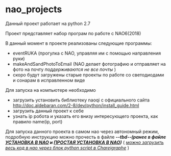 # nao_projects
Данный проект работает на python 2.7

Проект представляет набор програм по работе с NAO6(2018)

В данный момент в проекте реализованы следующие программы:
- eventRUKA (прогулка с NAO, управляя им с помощью направления руки)
- makeAndSandPhotoToEmail (NAO делает фотографию и отправляет на фото на почту <i> поддерживаются не все почты </i>)
- скоро будут загружены старые проекты по работе со светодиодами и сонарам в исправленном виде

Для запуска на компьютере необходимо
- загрузить установить библиотеку naoqi с официального сайта http://doc.aldebaran.com/2-8/dev/python/install_guide.html
- загрузить данный проект к себе
- узнать ip робота и указать его внизу интересующего проекта, как правило name(ip, port)

Для запуска данного проекта в самом нао через автономный режим, подробную инструкцию можно прочесть в файле <b><i>--tbd--(ранее в файле <u> УСТАНОВКА В NAO</u> и <u>ПРОСТАЯ УСТАНОВКА В NAO</u>)</i></b> ( <i><u>можно загрузить весь код в нао через блок python script в Chareigraphe</u></i> )